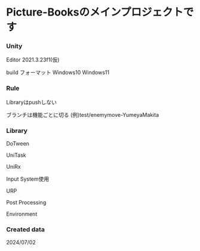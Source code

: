 # Picture-Booksのメインプロジェクトです
### Unity
Editor 2021.3.23f1(仮)

build フォーマット Windows10 Windows11
### Rule
Libraryはpushしない

ブランチは機能ごとに切る
(例)test/enemymove-YumeyaMakita
### Library
DoTween

UniTask

UniRx

Input System使用

URP

Post Processing

Environment
### Created data
2024/07/02
